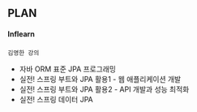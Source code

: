 
## PLAN

#### Inflearn

`김영한 강의`
- 자바 ORM 표준 JPA 프로그래밍
- 실전! 스프링 부트와 JPA 활용1 - 웹 애플리케이션 개발
- 실전! 스프링 부트와 JPA 활용2 - API 개발과 성능 최적화
- 실전! 스프링 데이터 JPA
